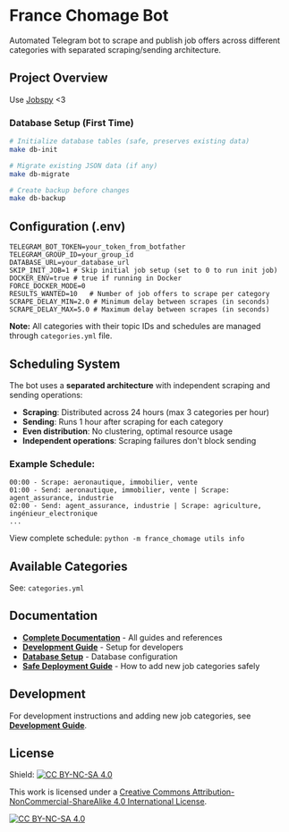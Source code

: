 # France Chomage Bot

Automated Telegram bot to scrape and publish job offers across different categories with separated scraping/sending architecture.

## Project Overview
Use [Jobspy](https://github.com/speedyapply/JobSpy) <3 


### Database Setup (First Time)
```bash
# Initialize database tables (safe, preserves existing data)
make db-init

# Migrate existing JSON data (if any)
make db-migrate

# Create backup before changes
make db-backup
```

## Configuration (.env)

```env
TELEGRAM_BOT_TOKEN=your_token_from_botfather
TELEGRAM_GROUP_ID=your_group_id
DATABASE_URL=your_database_url
SKIP_INIT_JOB=1 # Skip initial job setup (set to 0 to run init job)
DOCKER_ENV=true # true if running in Docker
FORCE_DOCKER_MODE=0  
RESULTS_WANTED=10   # Number of job offers to scrape per category               
SCRAPE_DELAY_MIN=2.0 # Minimum delay between scrapes (in seconds)
SCRAPE_DELAY_MAX=5.0 # Maximum delay between scrapes (in seconds)
```

**Note:** All categories with their topic IDs and schedules are managed through `categories.yml` file.

## Scheduling System

The bot uses a **separated architecture** with independent scraping and sending operations:

- **Scraping**: Distributed across 24 hours (max 3 categories per hour)
- **Sending**: Runs 1 hour after scraping for each category
- **Even distribution**: No clustering, optimal resource usage
- **Independent operations**: Scraping failures don't block sending

### Example Schedule:
```
00:00 - Scrape: aeronautique, immobilier, vente
01:00 - Send: aeronautique, immobilier, vente | Scrape: agent_assurance, industrie  
02:00 - Send: agent_assurance, industrie | Scrape: agriculture, ingénieur_electronique
...
```

View complete schedule: `python -m france_chomage utils info`

## Available Categories

See: `categories.yml`

## Documentation

- **[Complete Documentation](docs/)** - All guides and references
- **[Development Guide](docs/DEV.md)** - Setup for developers
- **[Database Setup](docs/DATABASE_SETUP.md)** - Database configuration
- **[Safe Deployment Guide](docs/ADD_CATEGORIES.md)** - How to add new job categories safely

## Development

For development instructions and adding new job categories, see **[Development Guide](docs/AGENT.md)**.

## License

Shield: [![CC BY-NC-SA 4.0][cc-by-nc-sa-shield]][cc-by-nc-sa]

This work is licensed under a
[Creative Commons Attribution-NonCommercial-ShareAlike 4.0 International License][cc-by-nc-sa].

[![CC BY-NC-SA 4.0][cc-by-nc-sa-image]][cc-by-nc-sa]

[cc-by-nc-sa]: http://creativecommons.org/licenses/by-nc-sa/4.0/
[cc-by-nc-sa-image]: https://licensebuttons.net/l/by-nc-sa/4.0/88x31.png
[cc-by-nc-sa-shield]: https://img.shields.io/badge/License-CC%20BY--NC--SA%204.0-lightgrey.svg
